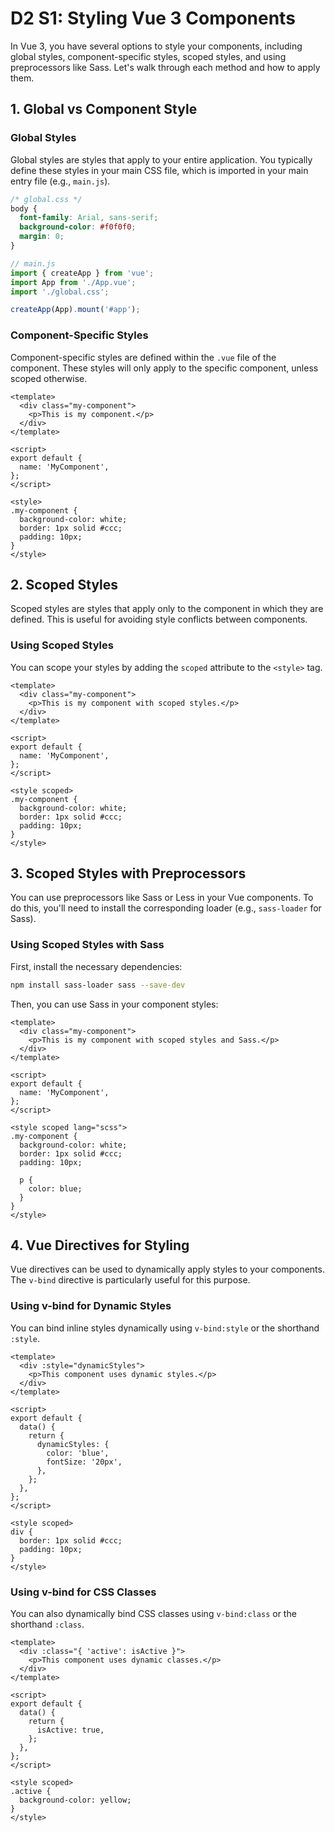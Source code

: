 # D2 S1: Styling Vue 3 Components


In Vue 3, you have several options to style your components, including global styles, component-specific styles, scoped styles, and using preprocessors like Sass. Let's walk through each method and how to apply them.

## 1. Global vs Component Style

### Global Styles
Global styles are styles that apply to your entire application. You typically define these styles in your main CSS file, which is imported in your main entry file (e.g., `main.js`).

```css
/* global.css */
body {
  font-family: Arial, sans-serif;
  background-color: #f0f0f0;
  margin: 0;
}
```
```js
// main.js
import { createApp } from 'vue';
import App from './App.vue';
import './global.css';

createApp(App).mount('#app');
```

### Component-Specific Styles

Component-specific styles are defined within the `.vue` file of the component. These styles will only apply to the specific component, unless scoped otherwise.
```vue
<template>
  <div class="my-component">
    <p>This is my component.</p>
  </div>
</template>

<script>
export default {
  name: 'MyComponent',
};
</script>

<style>
.my-component {
  background-color: white;
  border: 1px solid #ccc;
  padding: 10px;
}
</style>
```

## 2. Scoped Styles
Scoped styles are styles that apply only to the component in which they are defined. This is useful for avoiding style conflicts between components.

### Using Scoped Styles

You can scope your styles by adding the `scoped` attribute to the `<style>` tag.
```vue
<template>
  <div class="my-component">
    <p>This is my component with scoped styles.</p>
  </div>
</template>

<script>
export default {
  name: 'MyComponent',
};
</script>

<style scoped>
.my-component {
  background-color: white;
  border: 1px solid #ccc;
  padding: 10px;
}
</style>
```

## 3. Scoped Styles with Preprocessors

You can use preprocessors like Sass or Less in your Vue components. To do this, you'll need to install the corresponding loader (e.g., `sass-loader` for Sass).

### Using Scoped Styles with Sass

First, install the necessary dependencies:
```bash
npm install sass-loader sass --save-dev
```
Then, you can use Sass in your component styles:
```vue
<template>
  <div class="my-component">
    <p>This is my component with scoped styles and Sass.</p>
  </div>
</template>

<script>
export default {
  name: 'MyComponent',
};
</script>

<style scoped lang="scss">
.my-component {
  background-color: white;
  border: 1px solid #ccc;
  padding: 10px;

  p {
    color: blue;
  }
}
</style>
```

## 4. Vue Directives for Styling

Vue directives can be used to dynamically apply styles to your components. The `v-bind` directive is particularly useful for this purpose.

### Using v-bind for Dynamic Styles
You can bind inline styles dynamically using `v-bind:style` or the shorthand `:style`.
```vue
<template>
  <div :style="dynamicStyles">
    <p>This component uses dynamic styles.</p>
  </div>
</template>

<script>
export default {
  data() {
    return {
      dynamicStyles: {
        color: 'blue',
        fontSize: '20px',
      },
    };
  },
};
</script>

<style scoped>
div {
  border: 1px solid #ccc;
  padding: 10px;
}
</style>
```
### Using v-bind for CSS Classes
You can also dynamically bind CSS classes using `v-bind:class` or the shorthand `:class`.
```vue
<template>
  <div :class="{ 'active': isActive }">
    <p>This component uses dynamic classes.</p>
  </div>
</template>

<script>
export default {
  data() {
    return {
      isActive: true,
    };
  },
};
</script>

<style scoped>
.active {
  background-color: yellow;
}
</style>
```
